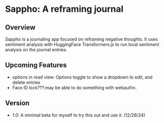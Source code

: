 # Sappho: A reframing journal

## Overview
Sappho is a journaling app focused on reframing negative thoughts. It uses sentiment analysis with HuggingFace Transformers.js to run local sentiment analysis on the journal entries.

## Upcoming Features
- options in read view: Options toggle to show a dropdown to edit, and delete entries
- Face ID lock???:may be able to do something with webauthn.

## Version
- 1.0: A minimal beta for myself to try this out and use it. (12/29/24)
